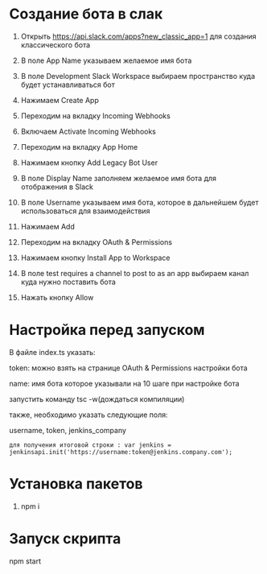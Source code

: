 # Создание бота в слак

1. Открыть https://api.slack.com/apps?new_classic_app=1 для создания классического бота

2. В поле App Name указываем желаемое имя бота

3. В поле Development Slack Workspace выбираем пространство куда будет устанавливаться бот

4. Нажимаем Create App

5. Переходим на вкладку Incoming Webhooks

6. Включаем Activate Incoming Webhooks

7. Переходим на вкладку App Home

8. Нажимаем кнопку Add Legacy Bot User

9. В поле Display Name заполняем желаемое имя бота для отображения в Slack

10. В поле Username указываем имя бота, которое в дальнейшем будет использоваться для взаимодействия

11. Нажимаем Add

12. Переходим на вкладку OAuth & Permissions

13. Нажимаем кнопку Install App to Workspace

14. В поле test requires a channel to post to as an app выбираем канал куда нужно поставить бота

15. Нажать кнопку Allow


# Настройка перед запуском

В файле index.ts указать:

token: можно взять на странице OAuth & Permissions настройки бота

name: имя бота которое указывали на 10 шаге при настройке бота

запустить команду tsc -w(дождаться компиляции)

также, необходимо указать следующие поля:

username, token, jenkins_company
	
	для получения итоговой строки : var jenkins = jenkinsapi.init('https://username:token@jenkins.company.com');
	

# Установка пакетов

1. npm i


# Запуск скрипта

npm start